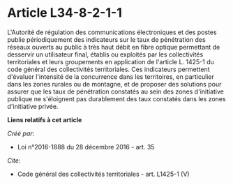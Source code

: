 # Article L34-8-2-1-1

L'Autorité de régulation des communications électroniques et des postes publie périodiquement des indicateurs sur le taux de
pénétration des réseaux ouverts au public à très haut débit en fibre optique permettant de desservir un utilisateur final,
établis ou exploités par les collectivités territoriales et leurs groupements en application de l'article L. 1425-1 du code
général des collectivités territoriales. Ces indicateurs permettent d'évaluer l'intensité de la concurrence dans les
territoires, en particulier dans les zones rurales ou de montagne, et de proposer des solutions pour assurer que les taux de
pénétration constatés au sein des zones d'initiative publique ne s'éloignent pas durablement des taux constatés dans les
zones d'initiative privée.

**Liens relatifs à cet article**

_Créé par_:

  - Loi n°2016-1888 du 28 décembre 2016 - art. 35

_Cite_:

  - Code général des collectivités territoriales - art. L1425-1 (V)
